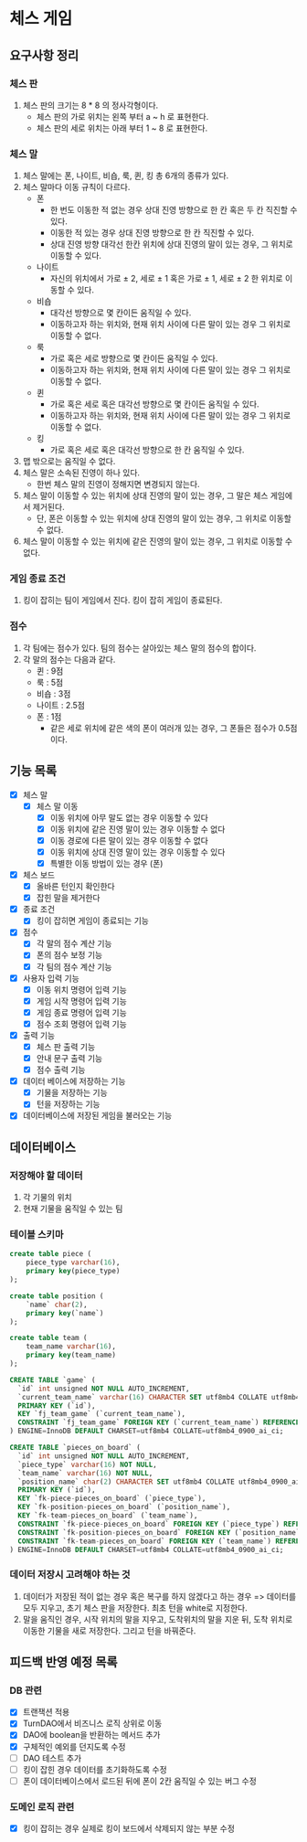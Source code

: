# 체스 게임

## 요구사항 정리

### 체스 판

1. 체스 판의 크기는 8 * 8 의 정사각형이다.
    - 체스 판의 가로 위치는 왼쪽 부터 a ~ h 로 표현한다.
    - 체스 판의 세로 위치는 아래 부터 1 ~ 8 로 표현한다.

### 체스 말

1. 체스 말에는 폰, 나이트, 비숍, 룩, 퀸, 킹 총 6개의 종류가 있다.
2. 체스 말마다 이동 규칙이 다르다.
    - 폰
        - 한 번도 이동한 적 없는 경우 상대 진영 방향으로 한 칸 혹은 두 칸 직진할 수 있다.
        - 이동한 적 있는 경우 상대 진영 방향으로 한 칸 직진할 수 있다.
        - 상대 진영 방향 대각선 한칸 위치에 상대 진영의 말이 있는 경우, 그 위치로 이동할 수 있다.
    - 나이트
        - 자신의 위치에서 가로 ± 2, 세로 ± 1 혹은 가로 ± 1, 세로 ± 2 한 위치로 이동할 수 있다.
    - 비숍
        - 대각선 방향으로 몇 칸이든 움직일 수 있다.
        - 이동하고자 하는 위치와, 현재 위치 사이에 다른 말이 있는 경우 그 위치로 이동할 수 없다.
    - 룩
        - 가로 혹은 세로 방향으로 몇 칸이든 움직일 수 있다.
        - 이동하고자 하는 위치와, 현재 위치 사이에 다른 말이 있는 경우 그 위치로 이동할 수 없다.
    - 퀸
        - 가로 혹은 세로 혹은 대각선 방향으로 몇 칸이든 움직일 수 있다.
        - 이동하고자 하는 위치와, 현재 위치 사이에 다른 말이 있는 경우 그 위치로 이동할 수 없다.
    - 킹
        - 가로 혹은 세로 혹은 대각선 방향으로 한 칸 움직일 수 있다.
3. 맵 밖으로는 움직일 수 없다.
4. 체스 말은 소속된 진영이 하나 있다.
    - 한번 체스 말의 진영이 정해지면 변경되지 않는다.
5. 체스 말이 이동할 수 있는 위치에 상대 진영의 말이 있는 경우, 그 말은 체스 게임에서 제거된다.
    - 단, 폰은 이동할 수 있는 위치에 상대 진영의 말이 있는 경우, 그 위치로 이동할 수 없다.
6. 체스 말이 이동할 수 있는 위치에 같은 진영의 말이 있는 경우, 그 위치로 이동할 수 없다.

### 게임 종료 조건

1. 킹이 잡히는 팀이 게임에서 진다. 킹이 잡히 게임이 종료된다.

### 점수

1. 각 팀에는 점수가 있다. 팀의 점수는 살아있는 체스 말의 점수의 합이다.
2. 각 말의 점수는 다음과 같다.
    - 퀸 : 9점
    - 룩 : 5점
    - 비숍 : 3점
    - 나이트 : 2.5점
    - 폰 : 1점
        - 같은 세로 위치에 같은 색의 폰이 여러개 있는 경우, 그 폰들은 점수가 0.5점이다.

## 기능 목록

- [x] 체스 말
    - [x] 체스 말 이동
        - [x] 이동 위치에 아무 말도 없는 경우 이동할 수 있다
        - [x] 이동 위치에 같은 진영 말이 있는 경우 이동할 수 없다
        - [x] 이동 경로에 다른 말이 있는 경우 이동할 수 없다
        - [x] 이동 위치에 상대 진영 말이 있는 경우 이동할 수 있다
        - [x] 특별한 이동 방법이 있는 경우 (폰)
- [x] 체스 보드
    - [x] 올바른 턴인지 확인한다
    - [x] 잡힌 말을 제거한다
- [x] 종료 조건
    - [x] 킹이 잡히면 게임이 종료되는 기능
- [x] 점수
    - [x] 각 말의 점수 계산 기능
    - [x] 폰의 점수 보정 기능
    - [x] 각 팀의 점수 계산 기능
- [x] 사용자 입력 기능
    - [x] 이동 위치 명령어 입력 기능
    - [x] 게임 시작 명령어 입력 기능
    - [x] 게임 종료 명령어 입력 기능
    - [x] 점수 조회 명령어 입력 기능
- [x] 출력 기능
    - [x] 체스 판 출력 기능
    - [x] 안내 문구 출력 기능
    - [x] 점수 출력 기능
- [x] 데이터 베이스에 저장하는 기능
    - [x] 기물을 저장하는 기능
    - [x] 턴을 저장하는 기능
- [x] 데이터베이스에 저장된 게임을 불러오는 기능

## 데이터베이스

### 저장해야 할 데이터

1. 각 기물의 위치
2. 현재 기물을 움직일 수 있는 팀

### 테이블 스키마

``` SQL
create table piece (
    piece_type varchar(16),
    primary key(piece_type)
);

create table position (
	`name` char(2),
	primary key(`name`)
);

create table team (
    team_name varchar(16),
    primary key(team_name)
);

CREATE TABLE `game` (
  `id` int unsigned NOT NULL AUTO_INCREMENT,
  `current_team_name` varchar(16) CHARACTER SET utf8mb4 COLLATE utf8mb4_0900_ai_ci NOT NULL,
  PRIMARY KEY (`id`),
  KEY `fj_team_game` (`current_team_name`),
  CONSTRAINT `fj_team_game` FOREIGN KEY (`current_team_name`) REFERENCES `team` (`team_name`) ON DELETE RESTRICT ON UPDATE RESTRICT
) ENGINE=InnoDB DEFAULT CHARSET=utf8mb4 COLLATE=utf8mb4_0900_ai_ci;

CREATE TABLE `pieces_on_board` (
  `id` int unsigned NOT NULL AUTO_INCREMENT,
  `piece_type` varchar(16) NOT NULL,
  `team_name` varchar(16) NOT NULL,
  `position_name` char(2) CHARACTER SET utf8mb4 COLLATE utf8mb4_0900_ai_ci NOT NULL,
  PRIMARY KEY (`id`),
  KEY `fk-piece-pieces_on_board` (`piece_type`),
  KEY `fk-position-pieces_on_board` (`position_name`),
  KEY `fk-team-pieces_on_board` (`team_name`),
  CONSTRAINT `fk-piece-pieces_on_board` FOREIGN KEY (`piece_type`) REFERENCES `piece` (`piece_type`) ON DELETE RESTRICT ON UPDATE RESTRICT,
  CONSTRAINT `fk-position-pieces_on_board` FOREIGN KEY (`position_name`) REFERENCES `position` (`name`) ON DELETE RESTRICT ON UPDATE RESTRICT,
  CONSTRAINT `fk-team-pieces_on_board` FOREIGN KEY (`team_name`) REFERENCES `team` (`team_name`) ON DELETE RESTRICT ON UPDATE RESTRICT
) ENGINE=InnoDB DEFAULT CHARSET=utf8mb4 COLLATE=utf8mb4_0900_ai_ci;
```

### 데이터 저장시 고려해야 하는 것

1. 데이터가 저장된 적이 없는 경우 혹은 복구를 하지 않겠다고 하는 경우 => 데이터를 모두 지우고, 초기 체스 판을 저장한다. 최초 턴을 white로 지정한다.
2. 말을 움직인 경우, 시작 위치의 말을 지우고, 도착위치의 말을 지운 뒤, 도착 위치로 이동한 기물을 새로 저장한다. 그리고 턴을 바꿔준다.

## 피드백 반영 예정 목록

### DB 관련

- [x] 트랜잭션 적용
- [x] TurnDAO에서 비즈니스 로직 상위로 이동
- [x] DAO에 boolean을 반환하는 메서드 추가
- [x] 구체적인 예외를 던지도록 수정
- [ ] DAO 테스트 추가
- [ ] 킹이 잡힌 경우 데이터를 초기화하도록 수정
- [ ] 폰이 데이터베이스에서 로드된 뒤에 폰이 2칸 움직일 수 있는 버그 수정

### 도메인 로직 관련

- [x] 킹이 잡히는 경우 실제로 킹이 보드에서 삭제되지 않는 부분 수정

